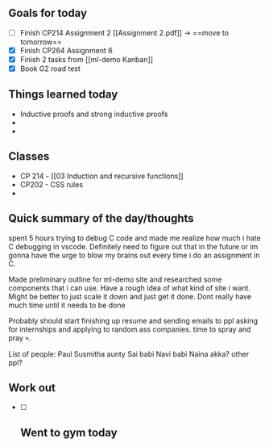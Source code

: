 ## Goals for today
- [ ] Finish CP214 Assignment 2  [[Assignment 2.pdf]] -> ==move to tomorrow==
- [x] Finish CP264 Assignment 6
- [x] Finish 2 tasks from [[ml-demo Kanban]]
- [x] Book G2 road test

## Things learned today
- Inductive proofs and strong inductive proofs
- 
- 

## Classes
- CP 214 - [[03 Induction and recursive functions]]
- CP202 - CSS rules
- 

## Quick summary of the day/thoughts
spent 5 hours trying to debug C code and made me realize how much i hate C debugging in vscode. Definitely need to figure out that in the future or im gonna have the urge to blow my brains out every time i do an assignment in C.

Made preliminary outline for ml-demo site and researched some components that i can use. Have a rough idea of what kind of site i want. Might be better to just scale it down and just get it done. Dont really have much time until it needs to be done

Probably should start finishing up resume and sending emails to ppl asking for internships and applying to random ass companies. time to spray and pray 💀.

List of people:
Paul
Susmitha aunty
Sai babi
Navi babi
Naina akka?
other ppl? 
## Work out
- [ ] Went to gym today
	- 



